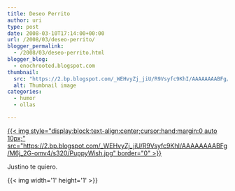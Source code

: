 ```yaml
---
title: Deseo Perrito
author: uri
type: post
date: 2008-03-10T17:14:00+00:00
url: /2008/03/deseo-perrito/
blogger_permalink:
  - /2008/03/deseo-perrito.html
blogger_blog:
  - enochrooted.blogspot.com
thumbnail:
  src: "https://2.bp.blogspot.com/_WEHvyZj_jiU/R9Vsyfc9KhI/AAAAAAAABFg/M6j_2G-omv4/s320/PuppyWish.jpg"
  alt: Thumbnail image
categories:
  - humor
  - ollas

---
```

[{{< img style="display:block;text-align:center;cursor:hand;margin:0 auto 10px;" src="https://2.bp.blogspot.com/_WEHvyZj_jiU/R9Vsyfc9KhI/AAAAAAAABFg/M6j_2G-omv4/s320/PuppyWish.jpg" border="0" >}}][1]

Justino te quiero. 

<div class="blogger-post-footer">
  {{< img width='1' height='1' >}}
</div>

 [1]: https://2.bp.blogspot.com/_WEHvyZj_jiU/R9Vsyfc9KhI/AAAAAAAABFg/M6j_2G-omv4/s1600-h/PuppyWish.jpg